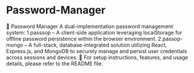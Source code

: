 # Password-Manager
🔐 Password Manager A dual-implementation password management system:  1.passsop – A client-side application leveraging localStorage for offline password persistence within the browser environment.  2.passop-mongo – A full-stack, database-integrated solution utilizing React, Express.js, and MongoDB to securely manage and persist user credentials across sessions and devices.  📘 For setup instructions, features, and usage details, please refer to the README file.
